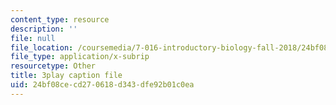 ```yaml
---
content_type: resource
description: ''
file: null
file_location: /coursemedia/7-016-introductory-biology-fall-2018/24bf08cecd270618d343dfe92b01c0ea_SqGmQ6CFYHw.srt
file_type: application/x-subrip
resourcetype: Other
title: 3play caption file
uid: 24bf08ce-cd27-0618-d343-dfe92b01c0ea
---
```

